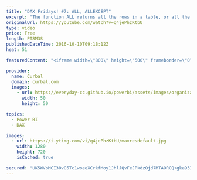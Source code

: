 ```yaml
---
title: "DAX Fridays! #7: ALL, ALLEXCEPT"
excerpt: "The function ALL returns all the rows in a table, or all the values in a column, ignoring any filters that might have been applied. This function is useful for clearing filters and creating calculations on all the rows in a table.  The function ALLEXCEPT removes all filters except the ones that have"
originalUrl: https://youtube.com/watch?v=q4jePhzKtbU
type: video
price: Free
length: PT8M3S
publishedDateTime: 2016-10-10T09:18:12Z
heat: 51

featuredContent: "<iframe width=\"800\" height=\"500\" frameborder=\"0\" src=\"https://www.youtube.com/embed/q4jePhzKtbU\" allow=\"accelerometer; autoplay; encrypted-media; gyroscope; picture-in-picture\" allowfullscreen></iframe>"

provider:
  name: Curbal
  domain: curbal.com
  images:
    - url: https://everyday-cc.github.io/powerbi/assets/images/organizations/curbal.com-50x50.jpg
      width: 50
      height: 50

topics:
  - Power BI
  - DAX

images:
  - url: https://i.ytimg.com/vi/q4jePhzKtbU/maxresdefault.jpg
    width: 1280
    height: 720
    isCached: true

secured: "UK5WVoMCI30vO5Tc1woeeXCrkfMoy1JhlJQvFeJPkdzOjd7MTAORCQ+gka93IKJWQbYk1Rm38vDCnJ4e4ORsH3L7RBYVnIPsJ5SS8fIzbEQ8iZTNoaO/gxUJTLviChmIRN+6gc8U8gxGpyADWvHlcJK5na8fap9O7VnWkaaP1QEKnsflAXLGmYidd2MyXMCfEO3U5ELm6fHum3RD2Zxxqy16C7au2D9P129Uqe/Quw5m/+S0umyZ2gA3A7n/HYbA2tb3oo2h/FqQ4k9mYOAcdgb3/3mwE8Q8/NPhL1/4LTA2Pwlpu/UI0vnNAhl0v1B/3kAIk1qKcyL/HbytTFSHJ/qMlMtyMCud0r36nJAZaXdKBSbEIcnkY/gZCIO/hO1QELAC/0p0TvJWjIteKBgemf3FrAbityGG6Zzf3Jcm93Q=;ZVvl2vCEuNNfZDU/PePn/w=="
---
```


